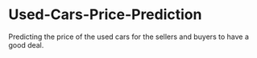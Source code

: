 # Used-Cars-Price-Prediction
Predicting the price of the used cars for the sellers and buyers to have a good deal.

